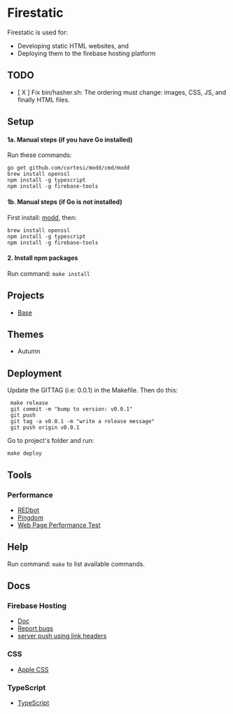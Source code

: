 # Firestatic
Firestatic is used for:
* Developing static HTML websites, and
* Deploying them to the firebase hosting platform

## TODO
 * [ X ] Fix bin/hasher.sh: The ordering must change: images, CSS, JS, and finally HTML files.

## Setup

#### 1a. Manual steps (if you have Go installed)

Run these commands:
```
go get github.com/cortesi/modd/cmd/modd
brew install openssl
npm install -g typescript
npm install -g firebase-tools
```

#### 1b. Manual steps (if Go is not installed)

First install: [modd](https://github.com/cortesi/modd/releases), then:
```
brew install openssl
npm install -g typescript
npm install -g firebase-tools
```


#### 2. Install npm packages

Run command: `make install`


## Projects
* [Base](https://firestatic-base.firebaseapp.com/)


## Themes
* Autumn


## Deployment

Update the GITTAG (i.e: 0.0.1) in the Makefile. Then do this:

```
 make release
 git commit -m "bump to version: v0.0.1"
 git push
 git tag -a v0.0.1 -m "write a release message"
 git push origin v0.0.1
```

Go to project's folder and run:

```
make deploy
```

## Tools

### Performance
* [REDbot](https://redbot.org/?uri=https%3A%2F%2Ffirestatic-base.firebaseapp.com%2F)
* [Pingdom](https://tools.pingdom.com/)
* [Web Page Performance Test](https://www.webpagetest.org)

## Help
Run command: `make` to list available commands.

## Docs

### Firebase Hosting
* [Doc](https://firebase.google.com/docs/hosting/)
* [Report bugs](https://firebase.google.com/support/contact/bugs-features/)
* [server push using link headers](https://firebase.googleblog.com/2016/09/http2-comes-to-firebase-hosting.html)

### CSS
* [Apple CSS](http://www.cssstats.com/stats?url=http%3A%2F%2Fapple.com&name=Apple)

### TypeScript
* [TypeScript](https://www.typescriptlang.org/)
